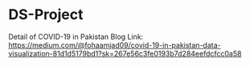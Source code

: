 # DS-Project
Detail of COVID-19 in Pakistan
Blog Link: https://medium.com/@fohaamjad09/covid-19-in-pakistan-data-visualization-81d1d5179bd1?sk=267e56c3fe0193b7d284eefdcfcc0a58
